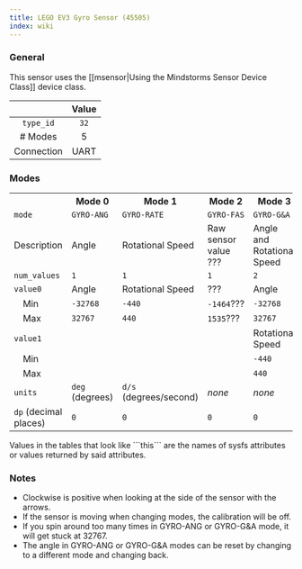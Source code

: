 ```yaml
---
title: LEGO EV3 Gyro Sensor (45505)
index: wiki
---
```


### General

This sensor uses the [[msensor|Using the Mindstorms Sensor Device Class]] device class.

|               | Value    |
|:-------------:|:--------:|
| ```type_id``` | ```32``` |
| # Modes       | 5        |
| Connection    | UART     |

### Modes

<table>
  <tr>
    <th>
    <th>Mode 0
    <th>Mode 1
    <th>Mode 2
    <th>Mode 3
    <th>Mode 4
  <tr>
    <td><code>mode</code>
    <td><code>GYRO-ANG</code>
    <td><code>GYRO-RATE</code>
    <td><code>GYRO-FAS</code>
    <td><code>GYRO-G&A</code>
    <td><code>GYRO-CAL</code>
  <tr>
    <td>Description
    <td>Angle
    <td>Rotational Speed
    <td>Raw sensor value ???
    <td>Angle and Rotational Speed
    <td>Calibration ???
  <tr>
    <td><code>num_values</code>
    <td><code>1</code>
    <td><code>1</code>
    <td><code>1</code>
    <td><code>2</code>
    <td><code>4</code>
  <tr>
    <td><code>value0</code>
    <td>Angle
    <td>Rotational Speed
    <td>???
    <td>Angle
    <td>
  <tr>
    <td>&emsp;Min
    <td><code>-32768</code>
    <td><code>-440</code>
    <td><code>-1464</code>???
    <td><code>-32768</code>
    <td>
  <tr>
    <td>&emsp;Max
    <td><code>32767</code>
    <td><code>440</code>
    <td><code>1535</code>???
    <td><code>32767</code>
    <td>
  <tr>
    <td><code>value1</code>
    <td>
    <td>
    <td>
    <td>Rotational Speed
    <td>
  <tr>
    <td>&emsp;Min
    <td>
    <td>
    <td>
    <td><code>-440</code>
    <td>
  <tr>
    <td>&emsp;Max
    <td>
    <td>
    <td>
    <td><code>440</code>
    <td>
  <tr>
    <td><code>units</code>
    <td><code>deg</code> (degrees)
    <td><code>d/s</code> (degrees/second)
    <td><i>none</i>
    <td><i>none</i>
    <td><i>none</i>
  <tr>
    <td><code>dp</code> (decimal places)
    <td><code>0</code>
    <td><code>0</code>
    <td><code>0</code>
    <td><code>0</code>
    <td><code>0</code>
</table>
Values in the tables that look like ```this``` are the names of sysfs attributes or values returned by said attributes.

### Notes

* Clockwise is positive when looking at the side of the sensor with the arrows.
* If the sensor is moving when changing modes, the calibration will be off.
* If you spin around too many times in GYRO-ANG or GYRO-G&A mode, it will get stuck at 32767.
* The angle in GYRO-ANG or GYRO-G&A modes can be reset by changing to a different mode and changing back.
